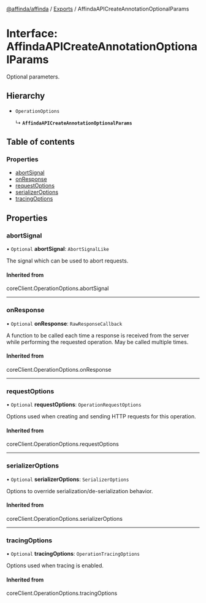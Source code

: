 [@affinda/affinda](../README.md) / [Exports](../modules.md) / AffindaAPICreateAnnotationOptionalParams

# Interface: AffindaAPICreateAnnotationOptionalParams

Optional parameters.

## Hierarchy

- `OperationOptions`

  ↳ **`AffindaAPICreateAnnotationOptionalParams`**

## Table of contents

### Properties

- [abortSignal](AffindaAPICreateAnnotationOptionalParams.md#abortsignal)
- [onResponse](AffindaAPICreateAnnotationOptionalParams.md#onresponse)
- [requestOptions](AffindaAPICreateAnnotationOptionalParams.md#requestoptions)
- [serializerOptions](AffindaAPICreateAnnotationOptionalParams.md#serializeroptions)
- [tracingOptions](AffindaAPICreateAnnotationOptionalParams.md#tracingoptions)

## Properties

### abortSignal

• `Optional` **abortSignal**: `AbortSignalLike`

The signal which can be used to abort requests.

#### Inherited from

coreClient.OperationOptions.abortSignal

___

### onResponse

• `Optional` **onResponse**: `RawResponseCallback`

A function to be called each time a response is received from the server
while performing the requested operation.
May be called multiple times.

#### Inherited from

coreClient.OperationOptions.onResponse

___

### requestOptions

• `Optional` **requestOptions**: `OperationRequestOptions`

Options used when creating and sending HTTP requests for this operation.

#### Inherited from

coreClient.OperationOptions.requestOptions

___

### serializerOptions

• `Optional` **serializerOptions**: `SerializerOptions`

Options to override serialization/de-serialization behavior.

#### Inherited from

coreClient.OperationOptions.serializerOptions

___

### tracingOptions

• `Optional` **tracingOptions**: `OperationTracingOptions`

Options used when tracing is enabled.

#### Inherited from

coreClient.OperationOptions.tracingOptions
